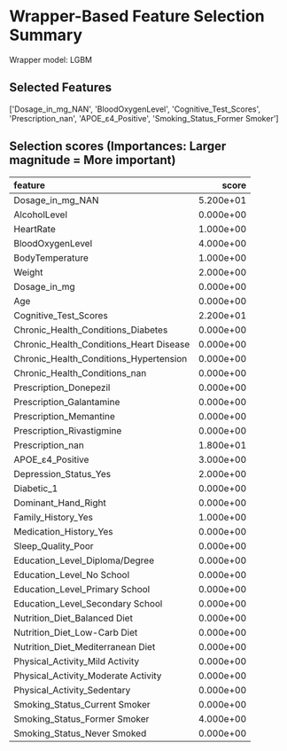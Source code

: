# Wrapper-Based Feature Selection Summary

Wrapper model:  LGBM

## Selected Features

['Dosage_in_mg_NAN', 'BloodOxygenLevel', 'Cognitive_Test_Scores', 'Prescription_nan', 'APOE_ε4_Positive', 'Smoking_Status_Former Smoker']

## Selection scores (Importances: Larger magnitude = More important)

| feature                                 |     score |
|:----------------------------------------|----------:|
| Dosage_in_mg_NAN                        | 5.200e+01 |
| AlcoholLevel                            | 0.000e+00 |
| HeartRate                               | 1.000e+00 |
| BloodOxygenLevel                        | 4.000e+00 |
| BodyTemperature                         | 1.000e+00 |
| Weight                                  | 2.000e+00 |
| Dosage_in_mg                            | 0.000e+00 |
| Age                                     | 0.000e+00 |
| Cognitive_Test_Scores                   | 2.200e+01 |
| Chronic_Health_Conditions_Diabetes      | 0.000e+00 |
| Chronic_Health_Conditions_Heart Disease | 0.000e+00 |
| Chronic_Health_Conditions_Hypertension  | 0.000e+00 |
| Chronic_Health_Conditions_nan           | 0.000e+00 |
| Prescription_Donepezil                  | 0.000e+00 |
| Prescription_Galantamine                | 0.000e+00 |
| Prescription_Memantine                  | 0.000e+00 |
| Prescription_Rivastigmine               | 0.000e+00 |
| Prescription_nan                        | 1.800e+01 |
| APOE_ε4_Positive                        | 3.000e+00 |
| Depression_Status_Yes                   | 2.000e+00 |
| Diabetic_1                              | 0.000e+00 |
| Dominant_Hand_Right                     | 0.000e+00 |
| Family_History_Yes                      | 1.000e+00 |
| Medication_History_Yes                  | 0.000e+00 |
| Sleep_Quality_Poor                      | 0.000e+00 |
| Education_Level_Diploma/Degree          | 0.000e+00 |
| Education_Level_No School               | 0.000e+00 |
| Education_Level_Primary School          | 0.000e+00 |
| Education_Level_Secondary School        | 0.000e+00 |
| Nutrition_Diet_Balanced Diet            | 0.000e+00 |
| Nutrition_Diet_Low-Carb Diet            | 0.000e+00 |
| Nutrition_Diet_Mediterranean Diet       | 0.000e+00 |
| Physical_Activity_Mild Activity         | 0.000e+00 |
| Physical_Activity_Moderate Activity     | 0.000e+00 |
| Physical_Activity_Sedentary             | 0.000e+00 |
| Smoking_Status_Current Smoker           | 0.000e+00 |
| Smoking_Status_Former Smoker            | 4.000e+00 |
| Smoking_Status_Never Smoked             | 0.000e+00 |